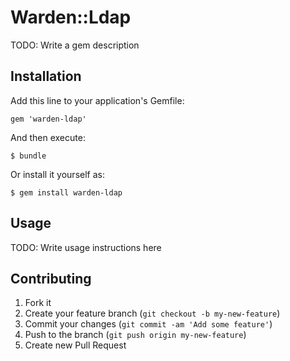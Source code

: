 # Warden::Ldap

TODO: Write a gem description

## Installation

Add this line to your application's Gemfile:

    gem 'warden-ldap'

And then execute:

    $ bundle

Or install it yourself as:

    $ gem install warden-ldap

## Usage

TODO: Write usage instructions here

## Contributing

1. Fork it
2. Create your feature branch (`git checkout -b my-new-feature`)
3. Commit your changes (`git commit -am 'Add some feature'`)
4. Push to the branch (`git push origin my-new-feature`)
5. Create new Pull Request
